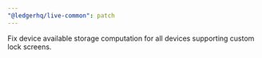 ```yaml
---
"@ledgerhq/live-common": patch
---
```


Fix device available storage computation for all devices supporting custom lock screens.
